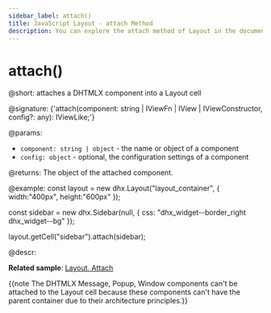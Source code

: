 ```yaml
---
sidebar_label: attach()
title: JavaScript Layout - attach Method 
description: You can explore the attach method of Layout in the documentation of the DHTMLX JavaScript UI library. Browse developer guides and API reference, try out code examples and live demos, and download a free 30-day evaluation version of DHTMLX Suite 7.
---
```


# attach()

@short: attaches a DHTMLX component into a Layout cell

@signature: {'attach(component: string | IViewFn | IView | IViewConstructor, config?: any): IViewLike;'}

@params:
- `component: string | object` - the name or object of a component
- `config: object` - optional, the configuration settings of a component

@returns:
The object of the attached component.

@example:
const layout = new dhx.Layout("layout_container", {
	width:"400px", height:"600px"
});

const sidebar = new dhx.Sidebar(null, {
	css: "dhx_widget--border_right dhx_widget--bg"
});

layout.getCell("sidebar").attach(sidebar);

@descr:

**Related sample**: [Layout. Attach](https://snippet.dhtmlx.com/6wuxj6sh)

{{note The DHTMLX Message, Popup, Window components can't be attached to the Layout cell because these components can't have the parent container due to their architecture principles.}}

[comment]: # (@related: layout/work_with_layout.md#attaching-a-component-to-a-cell)
